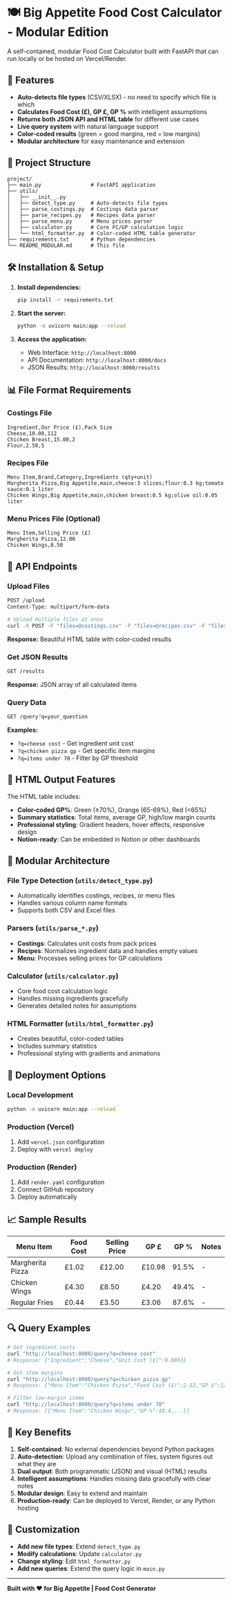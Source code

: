 # 🍽️ Big Appetite Food Cost Calculator - Modular Edition

A self-contained, modular Food Cost Calculator built with FastAPI that can run locally or be hosted on Vercel/Render.

## 🚀 Features

- **Auto-detects file types** (CSV/XLSX) - no need to specify which file is which
- **Calculates Food Cost (£), GP £, GP %** with intelligent assumptions
- **Returns both JSON API and HTML table** for different use cases
- **Live query system** with natural language support
- **Color-coded results** (green = good margins, red = low margins)
- **Modular architecture** for easy maintenance and extension

## 📁 Project Structure

```
project/
├── main.py                # FastAPI application
├── utils/
│   ├── __init__.py
│   ├── detect_type.py     # Auto-detects file types
│   ├── parse_costings.py  # Costings data parser
│   ├── parse_recipes.py   # Recipes data parser
│   ├── parse_menu.py      # Menu prices parser
│   ├── calculator.py      # Core FC/GP calculation logic
│   └── html_formatter.py  # Color-coded HTML table generator
├── requirements.txt       # Python dependencies
└── README_MODULAR.md      # This file
```

## 🛠️ Installation & Setup

1. **Install dependencies:**
   ```bash
   pip install -r requirements.txt
   ```

2. **Start the server:**
   ```bash
   python -m uvicorn main:app --reload
   ```

3. **Access the application:**
   - Web Interface: `http://localhost:8000`
   - API Documentation: `http://localhost:8000/docs`
   - JSON Results: `http://localhost:8000/results`

## 📊 File Format Requirements

### Costings File
```csv
Ingredient,Our Price (£),Pack Size
Cheese,10.00,112
Chicken Breast,15.00,2
Flour,2.50,5
```

### Recipes File
```csv
Menu Item,Brand,Category,Ingredients (qty+unit)
Margherita Pizza,Big Appetite,main,cheese:3 slices;flour:0.3 kg;tomato sauce:0.1 liter
Chicken Wings,Big Appetite,main,chicken breast:0.5 kg;olive oil:0.05 liter
```

### Menu Prices File (Optional)
```csv
Menu Item,Selling Price (£)
Margherita Pizza,12.00
Chicken Wings,8.50
```

## 🔧 API Endpoints

### Upload Files
```bash
POST /upload
Content-Type: multipart/form-data

# Upload multiple files at once
curl -X POST -F "files=@costings.csv" -F "files=@recipes.csv" -F "files=@menu_prices.csv" http://localhost:8000/upload
```

**Response:** Beautiful HTML table with color-coded results

### Get JSON Results
```bash
GET /results
```

**Response:** JSON array of all calculated items

### Query Data
```bash
GET /query?q=your_question
```

**Examples:**
- `?q=cheese cost` - Get ingredient unit cost
- `?q=chicken pizza gp` - Get specific item margins
- `?q=items under 70` - Filter by GP threshold

## 🎨 HTML Output Features

The HTML table includes:
- **Color-coded GP%**: Green (≥70%), Orange (65-69%), Red (<65%)
- **Summary statistics**: Total items, average GP, high/low margin counts
- **Professional styling**: Gradient headers, hover effects, responsive design
- **Notion-ready**: Can be embedded in Notion or other dashboards

## 🧩 Modular Architecture

### File Type Detection (`utils/detect_type.py`)
- Automatically identifies costings, recipes, or menu files
- Handles various column name formats
- Supports both CSV and Excel files

### Parsers (`utils/parse_*.py`)
- **Costings**: Calculates unit costs from pack prices
- **Recipes**: Normalizes ingredient data and handles empty values
- **Menu**: Processes selling prices for GP calculations

### Calculator (`utils/calculator.py`)
- Core food cost calculation logic
- Handles missing ingredients gracefully
- Generates detailed notes for assumptions

### HTML Formatter (`utils/html_formatter.py`)
- Creates beautiful, color-coded tables
- Includes summary statistics
- Professional styling with gradients and animations

## 🚀 Deployment Options

### Local Development
```bash
python -m uvicorn main:app --reload
```

### Production (Vercel)
1. Add `vercel.json` configuration
2. Deploy with `vercel deploy`

### Production (Render)
1. Add `render.yaml` configuration
2. Connect GitHub repository
3. Deploy automatically

## 📈 Sample Results

| Menu Item | Food Cost | Selling Price | GP £ | GP % | Notes |
|-----------|-----------|---------------|------|------|-------|
| Margherita Pizza | £1.02 | £12.00 | £10.98 | 91.5% | - |
| Chicken Wings | £4.30 | £8.50 | £4.20 | 49.4% | - |
| Regular Fries | £0.44 | £3.50 | £3.06 | 87.6% | - |

## 🔍 Query Examples

```bash
# Get ingredient costs
curl "http://localhost:8000/query?q=cheese cost"
# Response: {"Ingredient":"Cheese","Unit Cost (£)":0.0893}

# Get item margins
curl "http://localhost:8000/query?q=chicken pizza gp"
# Response: {"Menu Item":"Chicken Pizza","Food Cost (£)":2.52,"GP £":12.48,"GP %":83.2}

# Filter low-margin items
curl "http://localhost:8000/query?q=items under 70"
# Response: [{"Menu Item":"Chicken Wings","GP %":49.4,...}]
```

## 🎯 Key Benefits

1. **Self-contained**: No external dependencies beyond Python packages
2. **Auto-detection**: Upload any combination of files, system figures out what they are
3. **Dual output**: Both programmatic (JSON) and visual (HTML) results
4. **Intelligent assumptions**: Handles missing data gracefully with clear notes
5. **Modular design**: Easy to extend and maintain
6. **Production-ready**: Can be deployed to Vercel, Render, or any Python hosting

## 🔧 Customization

- **Add new file types**: Extend `detect_type.py`
- **Modify calculations**: Update `calculator.py`
- **Change styling**: Edit `html_formatter.py`
- **Add new queries**: Extend the query logic in `main.py`

---

**Built with ❤️ for Big Appetite | Food Cost Generator**
